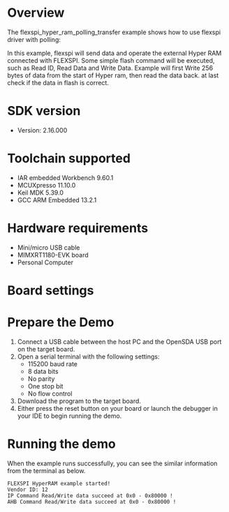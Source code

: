 Overview
========
The flexspi_hyper_ram_polling_transfer example shows how to use flexspi driver with polling:

In this example, flexspi will send data and operate the external Hyper RAM connected with FLEXSPI. Some simple flash command will
be executed, such as Read ID, Read Data and Write Data.
Example will first Write 256 bytes of data from the start of Hyper ram, then read the data back. at last check if the data in flash is correct.

SDK version
===========
- Version: 2.16.000

Toolchain supported
===================
- IAR embedded Workbench  9.60.1
- MCUXpresso  11.10.0
- Keil MDK  5.39.0
- GCC ARM Embedded  13.2.1

Hardware requirements
=====================
- Mini/micro USB cable
- MIMXRT1180-EVK board
- Personal Computer

Board settings
==============

Prepare the Demo
================
1.  Connect a USB cable between the host PC and the OpenSDA USB port on the target board.
2.  Open a serial terminal with the following settings:
    - 115200 baud rate
    - 8 data bits
    - No parity
    - One stop bit
    - No flow control
3.  Download the program to the target board.
4.  Either press the reset button on your board or launch the debugger in your IDE to begin running the demo.

Running the demo
================
When the example runs successfully, you can see the similar information from the terminal as below.

~~~~~~~~~~~~~~~~~~~~~~~~~~~~
FLEXSPI HyperRAM example started!
Vendor ID: 12
IP Command Read/Write data succeed at 0x0 - 0x80000 !
AHB Command Read/Write data succeed at 0x0 - 0x80000 !
~~~~~~~~~~~~~~~~~~~~~~~~~~~~
